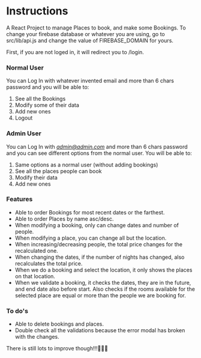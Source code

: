 # Instructions
A React Project to manage Places to book, and make some Bookings.
To change your firebase database or whatever you are using, go to src/lib/api.js and change the value of FIREBASE_DOMAIN for yours.

First, if you are not loged in, it will redirect you to /login.

### Normal User 
You can Log In with whatever invented email and more than 6 chars password and you will be able to:
1. See all the Bookings
2. Modify some of their data
3. Add new ones
4. Logout

### Admin User 
You can Log In with *admin@admin.com* and more than 6 chars password and you can see different options from the normal user. You will be able to:
1. Same options as a normal user (without adding bookings)
2. See all the places people can book
3. Modify their data 
4. Add new ones

### Features
- Able to order Bookings for most recent dates or the farthest.
- Able to order Places by name asc/desc.
- When modifying a booking, only can change dates and number of people.
- When modifying a place, you can change all but the location.
- When increasing/decreasing people, the total price changes for the recalculated one. 
- When changing the dates, if the number of nights has changed, also recalculates the total price.
- When we do a booking and select the location, it only shows the places on that location.
- When we validate a booking, it checks the dates, they are in the future, and end date also before start. Also checks if the rooms available for the selected place are equal or more than the people we are booking for.

### To do's
- Able to delete bookings and places.
- Double check all the validations because the error modal has broken with the changes.

There is still lots to improve though!!!🚀🚀🚀
